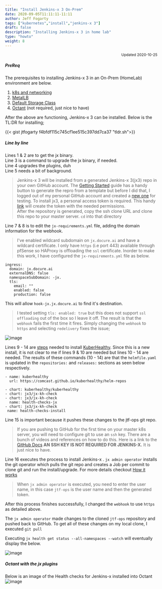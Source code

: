 ```yaml
---
title: "Install Jenkins-x 3 On-Prem"
date: 2020-09-05T11:11:11-11:11
author: Jeff Fogarty
tags: ["kubernetes","install","jenkins-x 3"]
draft: false
description: "Installing Jenkins-x 3 in home lab"
type: "howto"
weight: 8
---
```

<div style="font-size: 12px; text-align: right !important"; >Updated 2020-10-25 </div><p>

##### PreReq

The prerequisites to installing Jenkins-x 3 in an On-Prem (HomeLab) environment are below.

1. [k8s and networking](../k8s-install)
2. [MetalLB](../metallb)
3. [Default Storage Class](../nfs-storage)
4. [Octant](../octant) (not required, just nice to have)

After the above are functioning, Jenkins-x 3 can be installed.  Below is the TL:DR for installing;

{{< gist jtfogarty f4bfdf115c745cf1ee515c397dd7ca37 "tldr.sh">}}
<br>
##### Line by line

Lines 1 & 2 are to get the jx binary. <br>
Line 3 is a command to upgrade the jx binary, if needed.<br>
Line 4 upgrades the plugins, duh<br>
Line 5 needs a bit of background.
> Jenkins-x 3 will be installed from a generated Jenkins-x 3(jx3) repo in your own GitHub account.  The [Getting Started](https://jenkins-x.io/docs/v3/getting-started/on-premise/#getting-started) guide has a handy button to generate the repro from a template but before I did that, I logged out of my personal GitHub account and created a [new one](https://github.com/jtf-ops) for testing.  To install jx3, a personal access token is required. This handy [link](https://github.com/settings/tokens/new?scopes=repo,read:user,read:org,user:email,write:repo_hook,delete_repo,write:packages,read:packages,write:discussion,workflow)
will create the token with the needed permissions.   
After the repository is generated, copy the ssh clone URL and clone this repo to your master server. `cd` into that directory

Line 7 & 8 is to edit the `jx-requirements.yml` file, adding the domain information for the webhook.
> I've enabled wildcard subdomain on `jx.docure.ai` and have a wildcard certificate.  I only have `https` (i.e port 443) available through pfSense so HAProxy is offloading the `ssl` certificate.  Inorder to make this work, I have configured the `jx-requirements.yml` file as below.
```
ingress:
  domain: jx.docure.ai
  externalDNS: false
  namespaceSubDomain: -jx.
  tls:
    email: ""
    enabled: false
    production: false
```
This will allow `hook-jx.jx.docure.ai` to find it's destination.

> I tested setting `tls: enabled: true` but this does not support `ssl offloading` out of the box so I leave it off.  The result is that the `webhook` fails the first time it fires.  Simply changing the `webhook` to `https` and selecting `redelivery` fixes the issue;

![image](../../img/lab/jx/webhook.png?width=500px)

Lines 9 - 14 are [steps](https://jenkins-x.io/docs/v3/guides/health/) needed to install [KuberHealthy](https://github.com/Comcast/kuberhealthy).  Since this is a new install, it is not clear to me if lines 9 & 10 are needed but lines 10 - 14 are needed.  The results of these commands (10 - 14) are that the `helmfile.yaml` is updated in the `repositories:` and `releases:` sections as seen below respectively. 

```
- name: kuberhealthy
  url: https://comcast.github.io/kuberhealthy/helm-repos
```

```
- chart: kuberhealthy/kuberhealthy
- chart: jx3/jx-kh-check
- chart: jx3/jx-kh-check
  name: health-checks-jx
- chart: jx3/jx-kh-check
 name: health-checks-install
```

Line 15 is important because it pushes these changes to the jtf-ops git repo.
> If you are pushing to GitHub for the first time on your master k8s server, you will need to configure git to use an `ssh` key.  There are a bunch of videos and references on how to do this. Here is a link to the [GitHub Docs](https://docs.github.com/en/free-pro-team@latest/github/authenticating-to-github/connecting-to-github-with-ssh) <b>AN SSH KEY IS NOT REQUIRED FOR JENKINS-X.</b>  It is just nice to have.

Line 16 executes the process to install Jenkins-x .  `jx admin operator` installs the git operator which pulls the git repo and creates a Job per commit to clone git and run the install/upgrade. For more details checkout [How it works](https://jenkins-x.io/docs/v3/about/how-it-works/)
> When  `jx admin operator` is executed, you need to enter the user name, in this case `jtf-ops` is the user name and then the generated token. 

After this process finishes successfully, I changed the `webhook` to use `https` as detailed above.  

The `jx admin operator` made changes to the cloned `jtf-ops` repository and pushed back to GitHub. To get all of these changes on my local clone, I executed `git pull`

Executing `jx health get status --all-namespaces --watch` will eventually display the below.

![image](../../img/lab/jx/kuberhealthy.png)<br>

##### Octant with the jx plugins

Below is an image of the Health checks for Jenkins-x installed into Octant
![image](../../img/lab/jx/octant-plugins.png?width=500px)
